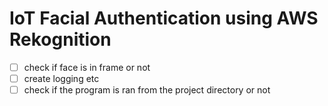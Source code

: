 # IoT Facial Authentication using AWS Rekognition

- [ ] check if face is in frame or not
- [ ] create logging etc
- [ ] check if the program is ran from the project directory or not
